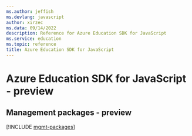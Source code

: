```yaml
---
ms.author: jeffish
ms.devlang: javascript
author: xirzec
ms.data: 09/14/2022
description: Reference for Azure Education SDK for JavaScript
ms.service: education
ms.topic: reference
title: Azure Education SDK for JavaScript
---
```

# Azure Education SDK for JavaScript - preview

## Management packages - preview
[!INCLUDE [mgmt-packages](education-mgmt-index.md)]